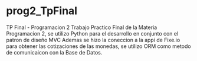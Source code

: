 # prog2_TpFinal

TP Final - Programacion 2
Trabajo Practico Final de la Materia Programacion 2, se utilizo Python para el desarrollo en conjunto con el patron de diseño MVC Ademas se hizo la coneccion a la appi de Fixe.io para obtener las cotizaciones de las monedas, se utilizo ORM como metodo de comunicaicon con la Base de Datos.
